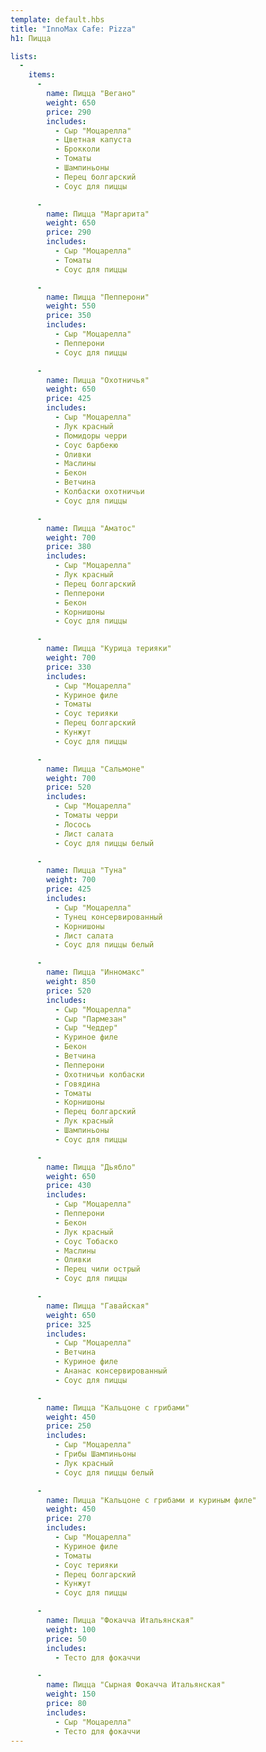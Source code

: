 ```yaml
---
template: default.hbs
title: "InnoMax Cafe: Pizza"
h1: Пицца

lists:
  -
    items:
      -
        name: Пицца "Вегано"
        weight: 650
        price: 290
        includes:
          - Сыр "Моцарелла"
          - Цветная капуста
          - Брокколи
          - Томаты
          - Шампиньоны
          - Перец болгарский
          - Соус для пиццы

      -
        name: Пицца "Маргарита"
        weight: 650
        price: 290
        includes:
          - Сыр "Моцарелла"
          - Томаты
          - Соус для пиццы

      -
        name: Пицца "Пепперони"
        weight: 550
        price: 350
        includes:
          - Сыр "Моцарелла"
          - Пепперони
          - Соус для пиццы

      -
        name: Пицца "Охотничья"
        weight: 650
        price: 425
        includes:
          - Сыр "Моцарелла"
          - Лук красный
          - Помидоры черри
          - Соус барбекю
          - Оливки
          - Маслины
          - Бекон
          - Ветчина
          - Колбаски охотничьи
          - Соус для пиццы

      -
        name: Пицца "Аматос"
        weight: 700
        price: 380
        includes:
          - Сыр "Моцарелла"
          - Лук красный
          - Перец болгарский
          - Пепперони
          - Бекон
          - Корнишоны
          - Соус для пиццы

      -
        name: Пицца "Курица терияки"
        weight: 700
        price: 330
        includes:
          - Сыр "Моцарелла"
          - Куриное филе
          - Томаты
          - Соус терияки
          - Перец болгарский
          - Кунжут
          - Соус для пиццы

      -
        name: Пицца "Сальмоне"
        weight: 700
        price: 520
        includes:
          - Сыр "Моцарелла"
          - Томаты черри
          - Лосось
          - Лист салата
          - Соус для пиццы белый

      -
        name: Пицца "Туна"
        weight: 700
        price: 425
        includes:
          - Сыр "Моцарелла"
          - Тунец консервированный
          - Корнишоны
          - Лист салата
          - Соус для пиццы белый

      -
        name: Пицца "Инномакс"
        weight: 850
        price: 520
        includes:
          - Сыр "Моцарелла"
          - Сыр "Пармезан"
          - Сыр "Чеддер"
          - Куриное филе
          - Бекон
          - Ветчина
          - Пепперони
          - Охотничьи колбаски
          - Говядина
          - Томаты
          - Корнишоны
          - Перец болгарский
          - Лук красный
          - Шампиньоны
          - Соус для пиццы

      -
        name: Пицца "Дьябло"
        weight: 650
        price: 430
        includes:
          - Сыр "Моцарелла"
          - Пепперони
          - Бекон
          - Лук красный
          - Соус Тобаско
          - Маслины
          - Оливки
          - Перец чили острый
          - Соус для пиццы

      -
        name: Пицца "Гавайская"
        weight: 650
        price: 325
        includes:
          - Сыр "Моцарелла"
          - Ветчина
          - Куриное филе
          - Ананас консервированный
          - Соус для пиццы

      -
        name: Пицца "Кальцоне с грибами"
        weight: 450
        price: 250
        includes:
          - Сыр "Моцарелла"
          - Грибы Шампиньоны
          - Лук красный
          - Соус для пиццы белый

      -
        name: Пицца "Кальцоне с грибами и куриным филе"
        weight: 450
        price: 270
        includes:
          - Сыр "Моцарелла"
          - Куриное филе
          - Томаты
          - Соус терияки
          - Перец болгарский
          - Кунжут
          - Соус для пиццы

      -
        name: Пицца "Фокачча Итальянская"
        weight: 100
        price: 50
        includes:
          - Тесто для фокаччи

      -
        name: Пицца "Сырная Фокачча Итальянская"
        weight: 150
        price: 80
        includes:
          - Сыр "Моцарелла"
          - Тесто для фокаччи
---
```

